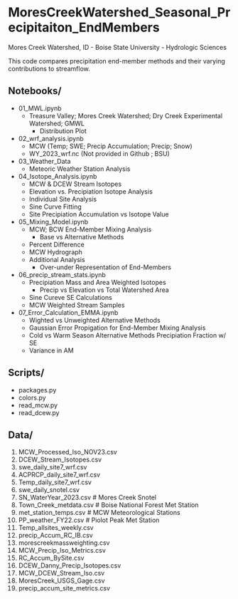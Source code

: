 # MoresCreekWatershed_Seasonal_Precipitaiton_EndMembers

Mores Creek Watershed, ID - Boise State University - Hydrologic Sciences

This code compares precipitation end-member methods and their varying contributions to streamflow. 

## Notebooks/
- 01_MWL.ipynb
  - Treasure Valley; Mores Creek Watershed; Dry Creek Experimental Watershed; GMWL
    - Distribution Plot
- 02_wrf_analysis.ipynb
  - MCW (Temp; SWE; Precip Accumulation; Precip; Snow)
  - WY_2023_wrf.nc (Not provided in Github ; BSU)     
- 03_Weather_Data
  - Meteoric Weather Station Analysis  
- 04_Isotope_Analysis.ipynb
  - MCW & DCEW Stream Isotopes
  - Elevation vs. Precipiation Isotope Analysis
  - Individual Site Analysis
  - Sine Curve Fitting
  - Site Precipiation Accumulation vs Isotope Value
- 05_Mixing_Model.ipynb
  - MCW; BCW End-Member Mixing Analysis
    - Base vs Alternative Methods
  - Percent Difference
  - MCW Hydrograph
  - Additional Analysis
    - Over-under Representation of End-Members
- 06_precip_stream_stats.ipynb
  - Precipiation Mass and Area Weighted Isotopes
      - Precip vs Elevation vs Total Watershed Area
  - Sine Cureve SE Calculations
  - MCW Weighted Stream Samples  
- 07_Error_Calculation_EMMA.ipynb
  -   Wighted vs Unweighted Alternative Methods
  -   Gaussian Error Propigation for End-Member Mixing Analysis
  -   Cold vs Warm Season Alternative Methods Precipiation Fraction w/ SE
  -   Variance in AM

## Scripts/
- packages.py
- colors.py
- read_mcw.py
- read_dcew.py

## Data/
01. MCW_Processed_Iso_NOV23.csv
02. DCEW_Stream_Isotopes.csv
03. swe_daily_site7_wrf.csv
04. ACPRCP_daily_site7_wrf.csv
05. Temp_daily_site7_wrf.csv  
06. swe_daily_snotel.csv
07. SN_WaterYear_2023.csv # Mores Creek Snotel
08. Town_Creek_metdata.csv # Boise National Forest Met Station
09. met_station_temps.csv # MCW Meteorological Stations
10. PP_weather_FY22.csv # Piolot Peak Met Station
11. Temp_allsites_weekly.csv
12. precip_Accum_RC_IB.csv 
13. morescreekmassweighting.csv
14. MCW_Precip_Iso_Metrics.csv
15. RC_Accum_BySite.csv
16. DCEW_Danny_Precip_Isotopes.csv 
17. MCW_DCEW_Stream_Iso.csv
18. MoresCreek_USGS_Gage.csv
19. precip_accum_site_metrics.csv
